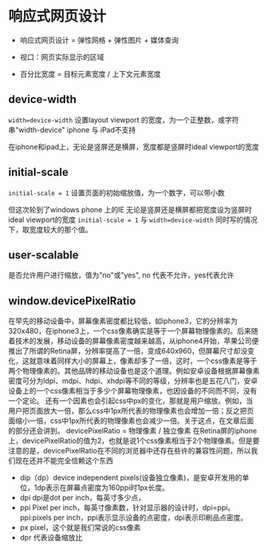 # 响应式网页设计

- 响应式网页设计 = 弹性网格 + 弹性图片 + 媒体查询

- 视口：网页实际显示的区域

- 百分比宽度 = 目标元素宽度 / 上下文元素宽度

## device-width

`width=device-width` 设置layout viewport  的宽度，为一个正整数，或字符串"width-device"
iphone 与 iPad不支持

在iphone和ipad上，无论是竖屏还是横屏，宽度都是竖屏时ideal viewport的宽度

## initial-scale

`initial-scale = 1` 设置页面的初始缩放值，为一个数字，可以带小数

但这次轮到了windows phone 上的IE 无论是竖屏还是横屏都把宽度设为竖屏时ideal viewport的宽度
`initial-scale = 1` 与 `width=device-width` 同时写的情况下，取宽度较大的那个值。

## user-scalable

是否允许用户进行缩放，值为"no"或"yes", no 代表不允许，yes代表允许

## window.devicePixelRatio

在早先的移动设备中，屏幕像素密度都比较低，如iphone3，它的分辨率为320x480，在iphone3上，一个css像素确实是等于一个屏幕物理像素的。后来随着技术的发展，移动设备的屏幕像素密度越来越高，从iphone4开始，苹果公司便推出了所谓的Retina屏，分辨率提高了一倍，变成640x960，但屏幕尺寸却没变化，这就意味着同样大小的屏幕上，像素却多了一倍，这时，一个css像素是等于两个物理像素的。其他品牌的移动设备也是这个道理。例如安卓设备根据屏幕像素密度可分为ldpi、mdpi、hdpi、xhdpi等不同的等级，分辨率也是五花八门，安卓设备上的一个css像素相当于多少个屏幕物理像素，也因设备的不同而不同，没有一个定论。
还有一个因素也会引起css中px的变化，那就是用户缩放。例如，当用户把页面放大一倍，那么css中1px所代表的物理像素也会增加一倍；反之把页面缩小一倍，css中1px所代表的物理像素也会减少一倍。关于这点，在文章后面的部分还会讲到。
devicePixelRatio = 物理像素 / 独立像素
在Retina屏的iphone上，devicePixelRatio的值为2，也就是说1个css像素相当于2个物理像素。但是要注意的是，devicePixelRatio在不同的浏览器中还存在些许的兼容性问题，所以我们现在还并不能完全信赖这个东西

- dip（dp）device independent pixels(设备独立像素)，是安卓开发用的单位，1dp表示在屏幕点密度为160ppi时1px长度。
- dpi dpi是dot per inch，每英寸多少点，
- ppi Pixel per inch，每英寸像素数，针对显示器的设计时，dpi=ppi。ppi:pixels per inch，ppi表示显示设备的点密度，dpi表示印刷品点密度。
- px pixel，这个就是我们常说的css像素
- dpr 代表设备缩放比
